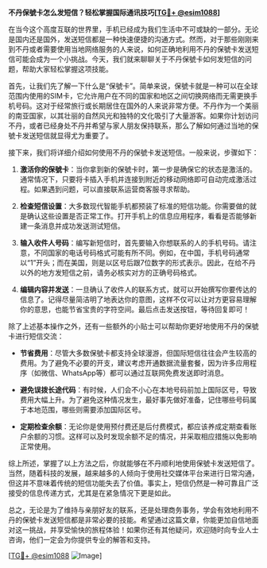 **不丹保號卡怎么发短信？轻松掌握国际通讯技巧[[TG💪+ @esim1088](https://t.me/s/esim1088)]**

在当今这个高度互联的世界里，手机已经成为我们生活中不可或缺的一部分。无论是国内还是国外，发送短信都是一种快速便捷的沟通方式。然而，对于那些刚刚来到不丹或者需要使用当地网络服务的人来说，如何正确地利用不丹的保號卡发送短信可能会成为一个小挑战。今天，我们就来聊聊关于不丹保號卡如何发短信的问题，帮助大家轻松掌握这项技能。

首先，让我们先了解一下什么是“保號卡”。简单来说，保號卡就是一种可以在全球范围内使用的SIM卡，它允许用户在不同的国家和地区之间切换网络而无需更换手机号码。这对于经常旅行或长期居住在国外的人来说非常方便。不丹作为一个美丽的南亚国家，以其壮丽的自然风光和独特的文化吸引了大量游客。如果你计划访问不丹，或者已经身处不丹并希望与家人朋友保持联系，那么了解如何通过当地的保號卡发送短信就显得尤为重要了。

接下来，我们将详细介绍如何使用不丹的保號卡发送短信。一般来说，步骤如下：

1. **激活你的保號卡**：当你拿到新的保號卡时，第一步是确保它的状态是激活的。通常情况下，只要将卡插入手机并连接到附近的移动网络即可自动完成激活过程。如果遇到问题，可以直接联系运营商客服寻求帮助。

2. **检查短信设置**：大多数现代智能手机都预装了标准的短信功能。你需要做的就是确认这些设置是否正常工作。打开手机上的信息应用程序，看看是否能够新建一条消息并成功发送测试短信。

3. **输入收件人号码**：编写新短信时，首先要输入你想联系的人的手机号码。请注意，不同国家的电话号码格式可能有所不同。例如，在中国，手机号码通常以“1”开头；而在美国，则是以区号后跟7位数字的形式表示。因此，在给不丹以外的地方发短信之前，请务必核实对方的正确号码格式。

4. **编辑内容并发送**：一旦确认了收件人的联系方式，就可以开始撰写你要传达的信息了。记得尽量简洁明了地表达你的意图，这样不仅可以让对方更容易理解你的意思，也能节省宝贵的字符空间。最后点击发送按钮，等待回复即可！

除了上述基本操作之外，还有一些额外的小贴士可以帮助你更好地使用不丹的保號卡进行短信交流：

- **节省费用**：尽管大多数保號卡都支持全球漫游，但国际短信往往会产生较高的费用。为了避免不必要的开支，建议考虑开通数据流量套餐，因为许多应用程序（如微信、WhatsApp等）都可以通过互联网免费发送即时消息。
  
- **避免误拨长途代码**：有时候，人们会不小心在本地号码前加上国际区号，导致费用大幅上升。为了避免这种情况发生，最好事先做好准备，记住哪些号码属于本地范围，哪些则需要添加国际区号。

- **定期检查余额**：无论你是使用预付费还是后付费模式，都应该养成定期查看账户余额的习惯。这样可以及时发现余额不足的情况，并采取相应措施以免影响正常使用。

综上所述，掌握了以上方法之后，你就能够在不丹顺利地使用保號卡发送短信了。当然，随着科技的发展，越来越多的人倾向于使用社交媒体平台来进行日常沟通，但这并不意味着传统的短信功能失去了价值。事实上，短信仍然是一种可靠且广泛接受的信息传递方式，尤其是在紧急情况下更是如此。

总之，无论是为了维持与亲朋好友的联系，还是处理商务事务，学会有效地利用不丹的保號卡发送短信都是非常必要的技能。希望通过这篇文章，你能更加自信地面对这一挑战，并享受愉快的旅程体验！如果你还有其他疑问，欢迎随时向专业人士咨询，他们一定会为你提供专业的解答和支持。

[[TG💪+ @esim1088](https://t.me/s/esim1088) ![Image](https://i.postimg.cc/4NQfJmqS/Snipaste-2025-05-13-00-14-12.png)]